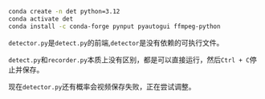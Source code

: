 ```bash
conda create -n det python=3.12
conda activate det
conda install -c conda-forge pynput pyautogui ffmpeg-python
```



`detector.py`是`detect.py`的前端,`detector`是没有依赖的可执行文件。

`detect.py`和`recorder.py`本质上没有区别，都是可以直接运行，然后`Ctrl + C`停止并保存。

现在`detector.py`还有概率会视频保存失败，正在尝试调整。